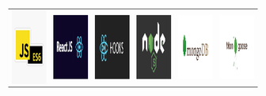 
<table>
  <tr>
    <td><img src="readmeImages/JSES6.jpg" width=375 height=150></td>
    <td><img src="readmeImages/ReactJS.png" width=375 height=130></td>
    <td><img src="readmeImages/ReactHooks.png" width=375 height=130></td>
    <td><img src="readmeImages/Node.png" width=375 height=130></td>
    <td><img src="readmeImages/MongoDB.png" width=375 height=130></td>
    <td><img src="readmeImages/Mongoose.png" width=375 height=130></td>
  </tr>
 </table>



